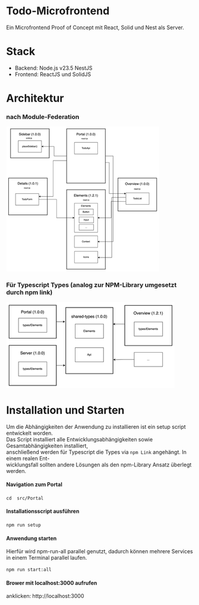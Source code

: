 # Todo-Microfrontend 

Ein Microfrontend Proof of Concept mit React, Solid und Nest als Server.

# Stack
- Backend: Node.js v23.5 NestJS
- Frontend: ReactJS und SolidJS 

# Architektur

### nach Module-Federation 

![img.png](assets/img.png)

### Für Typescript Types (analog zur NPM-Library umgesetzt durch npm link)

![img.png](assets/img2.png) 


# Installation und Starten

Um die Abhängigkeiten der Anwendung zu installieren ist ein setup script entwickelt worden. </br>
Das Script installiert alle Entwicklungsabhängigkeiten sowie Gesamtabhängigkeiten installiert, </br>
anschließend werden für Typescript die Types via ```npm Link``` angehängt. In einem realen Ent- </br>
wicklungsfall sollten andere Lösungen als den npm-Library Ansatz überlegt werden.

#### Navigation zum Portal

``` cd  src/Portal ```

#### Installationsscript ausführen

``` npm run setup ```

#### Anwendung starten

Hierfür wird npm-run-all parallel genutzt, dadurch können mehrere Services in einem Terminal parallel laufen.

``` npm run start:all ```

#### Brower mit localhost:3000 aufrufen

anklicken: http://localhost:3000
